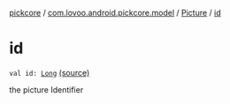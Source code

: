 [pickcore](../../index.md) / [com.lovoo.android.pickcore.model](../index.md) / [Picture](index.md) / [id](./id.md)

# id

`val id: `[`Long`](https://kotlinlang.org/api/latest/jvm/stdlib/kotlin/-long/index.html) [(source)](https://github.com/lovoo/android-pickpic/blob/master/pickcore/src/main/kotlin/com/lovoo/android/pickcore/model/Picture.kt#L17)

the picture Identifier

